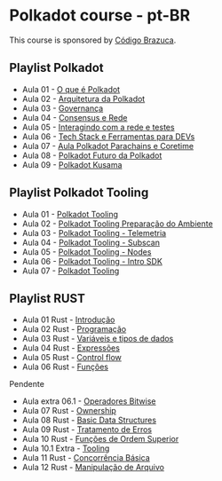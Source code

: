 # Polkadot course - pt-BR

This course is sponsored by [Código Brazuca](https://codigobrazuca.com.br/).

## Playlist Polkadot

- Aula 01 - [O que é Polkadot](https://youtu.be/IefN15ikMIM)
- Aula 02 - [Arquitetura da Polkadot](https://youtu.be/DL-iinpSi1o)
- Aula 03 - [Governança](https://youtu.be/ZHra2ZHxzgA)
- Aula 04 - [Consensus e Rede](https://youtu.be/AST0ROZBgEc)
- Aula 05 - [Interagindo com a rede e testes](https://youtu.be/N4W9v4m3ZAk)
- Aula 06 - [Tech Stack e Ferramentas para DEVs](https://youtu.be/4s2Dg39y4BU)
- Aula 07 - [Aula Polkadot Parachains e Coretime](https://youtu.be/9niiyW22rFI)
- Aula 08 - [Polkadot Futuro da Polkadot](https://youtu.be/eoBJby4IuEg)
- Aula 09 - [Polkadot Kusama](https://youtu.be/rOE64bIQW5I)

## Playlist Polkadot Tooling

- Aula 01 - [Polkadot Tooling](https://youtu.be/RxajF9nqEkw)
- Aula 02 - [Polkadot Tooling Preparação do Ambiente](https://youtu.be/pPBIrSmHgpE)
- Aula 03 - [Polkadot Tooling - Telemetria](https://youtu.be/SbRlyvvh6wU)
- Aula 04 - [Polkadot Tooling - Subscan](https://youtu.be/IyLyePnFRkg)
- Aula 05 - [Polkadot Tooling - Nodes](https://youtu.be/j_1dwDaWPcQ)
- Aula 06 - [Polkadot Tooling - Intro SDK](https://youtu.be/6OZDutRc1_Q)
- Aula 07 - [Polkadot Tooling](https://youtu.be/qtWTO2giYN8)

## Playlist RUST

- Aula 01 Rust - [Introdução](https://youtu.be/xftGZpOC0xo)
- Aula 02 Rust - [Programação](https://youtu.be/FED3Gv0Vj9s)
- Aula 03 Rust - [Variáveis e tipos de dados](https://youtu.be/1oUFU4XIH2o)
- Aula 04 Rust - [Expressões](https://youtu.be/hgKgbbYMLpQ)
- Aula 05 Rust - [Control flow](https://youtu.be/aObJOUYnCiA)
- Aula 06 Rust - [Funções](https://youtu.be/XokZv9_FUbw)

Pendente

- Aula extra 06.1 - [Operadores Bitwise](https://youtu.be/G-YXx3eg2YU)
- Aula 07 Rust - [Ownership](https://youtu.be/vhqy5TasH6E)
- Aula 08 Rust - [Basic Data Structures](https://youtu.be/uFyQjth0lEc)
- Aula 09 Rust - [Tratamento de Erros](https://youtu.be/j3euXNe4e3M)
- Aula 10 Rust - [Funções de Ordem Superior](https://youtu.be/ALORJaOMiGU)
- Aula 10.1 Extra - [Tooling](https://youtu.be/Bi_91EYCVaA)
- Aula 11 Rust - [Concorrência Básica](https://youtu.be/3zd6GxXiQLQ)
- Aula 12 Rust - [Manipulação de Arquivo](https://youtu.be/LPX0xel_SV8)
